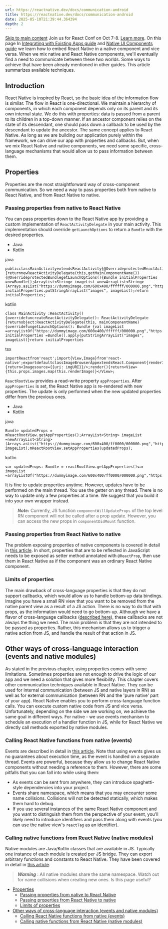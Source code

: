 ```yaml
---
url: https://reactnative.dev/docs/communication-android
title: https://reactnative.dev/docs/communication-android
date: 2025-05-10T21:39:44.364394
depth: 2
---
```


[Skip to main content](https://reactnative.dev/docs/communication-android#__docusaurus_skipToContent_fallback)
Join us for React Conf on Oct 7-8. [Learn more](https://conf.react.dev).
On this page
In [Integrating with Existing Apps guide](https://reactnative.dev/docs/integration-with-existing-apps) and [Native UI Components guide](https://reactnative.dev/docs/legacy/native-components-android) we learn how to embed React Native in a native component and vice versa. When we mix native and React Native components, we'll eventually find a need to communicate between these two worlds. Some ways to achieve that have been already mentioned in other guides. This article summarizes available techniques.
## Introduction[​](https://reactnative.dev/docs/communication-android#introduction "Direct link to Introduction")
React Native is inspired by React, so the basic idea of the information flow is similar. The flow in React is one-directional. We maintain a hierarchy of components, in which each component depends only on its parent and its own internal state. We do this with properties: data is passed from a parent to its children in a top-down manner. If an ancestor component relies on the state of its descendant, one should pass down a callback to be used by the descendant to update the ancestor.
The same concept applies to React Native. As long as we are building our application purely within the framework, we can drive our app with properties and callbacks. But, when we mix React Native and native components, we need some specific, cross-language mechanisms that would allow us to pass information between them.
## Properties[​](https://reactnative.dev/docs/communication-android#properties "Direct link to Properties")
Properties are the most straightforward way of cross-component communication. So we need a way to pass properties both from native to React Native, and from React Native to native.
### Passing properties from native to React Native[​](https://reactnative.dev/docs/communication-android#passing-properties-from-native-to-react-native "Direct link to Passing properties from native to React Native")
You can pass properties down to the React Native app by providing a custom implementation of `ReactActivityDelegate` in your main activity. This implementation should override `getLaunchOptions` to return a `Bundle` with the desired properties.
  * Java
  * Kotlin


java
```
publicclassMainActivityextendsReactActivity{@OverrideprotectedReactActivityDelegatecreateReactActivityDelegate(){returnnewReactActivityDelegate(this,getMainComponentName()){@OverrideprotectedBundlegetLaunchOptions(){Bundle initialProperties =newBundle();ArrayList<String> imageList =newArrayList<String>(Arrays.asList("https://dummyimage.com/600x400/ffffff/000000.png","https://dummyimage.com/600x400/000000/ffffff.png"));    initialProperties.putStringArrayList("images", imageList);return initialProperties;
```

kotlin
```
class MainActivity :ReactActivity(){overridefuncreateReactActivityDelegate(): ReactActivityDelegate {returnobject:ReactActivityDelegate(this, mainComponentName){overridefungetLaunchOptions(): Bundle {val imageList =arrayListOf("https://dummyimage.com/600x400/ffffff/000000.png","https://dummyimage.com/600x400/000000/ffffff.png")val initialProperties =Bundle().apply{putStringArrayList("images", imageList)}return initialProperties
```

tsx
```
importReactfrom'react';import{View,Image}from'react-native';exportdefaultclassImageBrowserAppextendsReact.Component{renderImage(imgURI){return<Imagesource={{uri: imgURI}}/>;render(){return<View>{this.props.images.map(this.renderImage)}</View>;
```

`ReactRootView` provides a read-write property `appProperties`. After `appProperties` is set, the React Native app is re-rendered with new properties. The update is only performed when the new updated properties differ from the previous ones.
  * Java
  * Kotlin


java
```
Bundle updatedProps = mReactRootView.getAppProperties();ArrayList<String> imageList =newArrayList<String>(Arrays.asList("https://dummyimage.com/600x400/ff0000/000000.png","https://dummyimage.com/600x400/ffffff/ff0000.png"));updatedProps.putStringArrayList("images", imageList);mReactRootView.setAppProperties(updatedProps);
```

kotlin
```
var updatedProps: Bundle = reactRootView.getAppProperties()var imageList =arrayListOf("https://dummyimage.com/600x400/ff0000/000000.png","https://dummyimage.com/600x400/ffffff/ff0000.png")
```

It is fine to update properties anytime. However, updates have to be performed on the main thread. You use the getter on any thread.
There is no way to update only a few properties at a time. We suggest that you build it into your own wrapper instead.
> **_Note:_** Currently, JS function `componentWillUpdateProps` of the top level RN component will not be called after a prop update. However, you can access the new props in `componentDidMount` function.
### Passing properties from React Native to native[​](https://reactnative.dev/docs/communication-android#passing-properties-from-react-native-to-native "Direct link to Passing properties from React Native to native")
The problem exposing properties of native components is covered in detail in [this article](https://reactnative.dev/docs/legacy/native-components-android#3-expose-view-property-setters-using-reactprop-or-reactpropgroup-annotation). In short, properties that are to be reflected in JavaScript needs to be exposed as setter method annotated with `@ReactProp`, then use them in React Native as if the component was an ordinary React Native component.
### Limits of properties[​](https://reactnative.dev/docs/communication-android#limits-of-properties "Direct link to Limits of properties")
The main drawback of cross-language properties is that they do not support callbacks, which would allow us to handle bottom-up data bindings. Imagine you have a small RN view that you want to be removed from the native parent view as a result of a JS action. There is no way to do that with props, as the information would need to go bottom-up.
Although we have a flavor of cross-language callbacks ([described here](https://reactnative.dev/docs/legacy/native-modules-android#callbacks)), these callbacks are not always the thing we need. The main problem is that they are not intended to be passed as properties. Rather, this mechanism allows us to trigger a native action from JS, and handle the result of that action in JS.
## Other ways of cross-language interaction (events and native modules)[​](https://reactnative.dev/docs/communication-android#other-ways-of-cross-language-interaction-events-and-native-modules "Direct link to Other ways of cross-language interaction \(events and native modules\)")
As stated in the previous chapter, using properties comes with some limitations. Sometimes properties are not enough to drive the logic of our app and we need a solution that gives more flexibility. This chapter covers other communication techniques available in React Native. They can be used for internal communication (between JS and native layers in RN) as well as for external communication (between RN and the 'pure native' part of your app).
React Native enables you to perform cross-language function calls. You can execute custom native code from JS and vice versa. Unfortunately, depending on the side we are working on, we achieve the same goal in different ways. For native - we use events mechanism to schedule an execution of a handler function in JS, while for React Native we directly call methods exported by native modules.
### Calling React Native functions from native (events)[​](https://reactnative.dev/docs/communication-android#calling-react-native-functions-from-native-events "Direct link to Calling React Native functions from native \(events\)")
Events are described in detail in [this article](https://reactnative.dev/docs/legacy/native-components-android#events). Note that using events gives us no guarantees about execution time, as the event is handled on a separate thread.
Events are powerful, because they allow us to change React Native components without needing a reference to them. However, there are some pitfalls that you can fall into while using them:
  * As events can be sent from anywhere, they can introduce spaghetti-style dependencies into your project.
  * Events share namespace, which means that you may encounter some name collisions. Collisions will not be detected statically, which makes them hard to debug.
  * If you use several instances of the same React Native component and you want to distinguish them from the perspective of your event, you'll likely need to introduce identifiers and pass them along with events (you can use the native view's `reactTag` as an identifier).


### Calling native functions from React Native (native modules)[​](https://reactnative.dev/docs/communication-android#calling-native-functions-from-react-native-native-modules "Direct link to Calling native functions from React Native \(native modules\)")
Native modules are Java/Kotlin classes that are available in JS. Typically one instance of each module is created per JS bridge. They can export arbitrary functions and constants to React Native. They have been covered in detail in [this article](https://reactnative.dev/docs/legacy/native-modules-android).
> **_Warning_** : All native modules share the same namespace. Watch out for name collisions when creating new ones.
Is this page useful?
  * [Properties](https://reactnative.dev/docs/communication-android#properties)
    * [Passing properties from native to React Native](https://reactnative.dev/docs/communication-android#passing-properties-from-native-to-react-native)
    * [Passing properties from React Native to native](https://reactnative.dev/docs/communication-android#passing-properties-from-react-native-to-native)
    * [Limits of properties](https://reactnative.dev/docs/communication-android#limits-of-properties)
  * [Other ways of cross-language interaction (events and native modules)](https://reactnative.dev/docs/communication-android#other-ways-of-cross-language-interaction-events-and-native-modules)
    * [Calling React Native functions from native (events)](https://reactnative.dev/docs/communication-android#calling-react-native-functions-from-native-events)
    * [Calling native functions from React Native (native modules)](https://reactnative.dev/docs/communication-android#calling-native-functions-from-react-native-native-modules)



